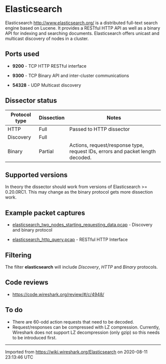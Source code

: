 # Elasticsearch

Elasticsearch <http://www.elasticsearch.org/> is a distributed full-text search engine based on Lucene. It provides a RESTful HTTP API as well as a binary API for indexing and searching documents. Elasticsearch offers unicast and multicast discovery of nodes in a cluster.

## Ports used

  - **9200** - TCP HTTP RESTful interface

  - **9300** - TCP Binary API and inter-cluster communications

  - **54328** - UDP Multicast discovery

## Dissector status


| Protocol type | Dissection | Notes                                                                          |
| ------------- | ---------- | ------------------------------------------------------------------------------ |
| HTTP          | Full       | Passed to HTTP dissector                                                       |
| Discovery     | Full       |                                                                                |
| Binary        | Partial    | Actions, request/response type, request IDs, errors and packet length decoded. |


## Supported versions

In theory the dissector should work from versions of Elasticsearch \>= 0.20.0RC1. This may change as the binary protocol gets more dissection work.

## Example packet captures

  - [elasticsearch\_two\_nodes\_starting\_requesting\_data.pcap](uploads/__moin_import__/attachments/Elasticsearch/elasticsearch_two_nodes_starting_requesting_data.pcap) - Discovery and binary protocol

  - [elasticsearch\_http\_query.pcap](uploads/__moin_import__/attachments/Elasticsearch/elasticsearch_http_query.pcap) - RESTful HTTP Interface

## Filtering

The filter **elasticsearch** will include *Discovery*, *HTTP* and *Binary* protocols.

## Code reviews

  - <https://code.wireshark.org/review/#/c/4948/>

## To do

  - There are 60-odd action requests that need to be decoded.
  - Request/responses can be compressed with LZ compression. Currently, Wireshark does not support LZ decompression (only gzip) so this needs to be introduced first.

---

Imported from https://wiki.wireshark.org/Elasticsearch on 2020-08-11 23:13:46 UTC
